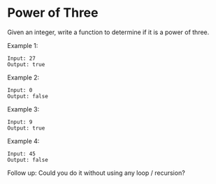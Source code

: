 # Power of Three

Given an integer, write a function to determine if it is a power of three.

Example 1:

``` shell
Input: 27
Output: true
```

Example 2:

``` shell
Input: 0
Output: false
```

Example 3:

``` shell
Input: 9
Output: true
```

Example 4:

``` shell
Input: 45
Output: false
```

Follow up:
Could you do it without using any loop / recursion?
